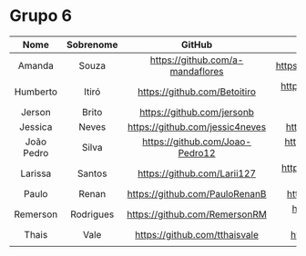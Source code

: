 # Grupo 6

| Nome | Sobrenome| GitHub | Linkedin |
|:-:|:-:|:-:|:-:|
| Amanda | Souza | <https://github.com/a-mandaflores> | <https://www.linkedin.com/in/amandasouzasilva> |
| Humberto | Itiró | <https://github.com/Betoitiro> | <https://www.linkedin.com/in/humberto-itiro-b618b3267> |
| Jerson | Brito  | <https://github.com/jersonb> | <https://www.linkedin.com/in/jersonb/> |
| Jessica | Neves| <https://github.com/jessic4neves> | <https://www.linkedin.com/in/jessic4neves/> |
| João Pedro | Silva  | <https://github.com/Joao-Pedro12> | <https://www.linkedin.com/in/jo%C3%A3o-pedro-869340186/>
| Larissa | Santos | <https://github.com/Larii127> | <https://www.linkedin.com/in/larissa-santos-a2873a217/> |
| Paulo | Renan | <https://github.com/PauloRenanB> | <https://www.linkedin.com/in/paulorenanb/> |
| Remerson | Rodrigues | <https://github.com/RemersonRM> | <https://www.linkedin.com/in/remerson-rodrigues-996838155/> |
| Thais | Vale | <https://github.com/tthaisvale> | <https://www.linkedin.com/in/tthaisbvale/> |
|||||
